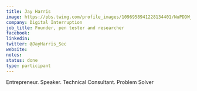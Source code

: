 ```yaml
---
title: Jay Harris
image: https://pbs.twimg.com/profile_images/1096958941228134401/NuPDDWj0_400x400.jpg
company: Digital Interruption
job_title: Founder, pen tester and researcher 
facebook:
linkedin: 
twitter: @JayHarris_Sec
website:
notes:
status: done
type: participant
---
```


Entrepreneur. Speaker. Technical Consultant. Problem Solver
